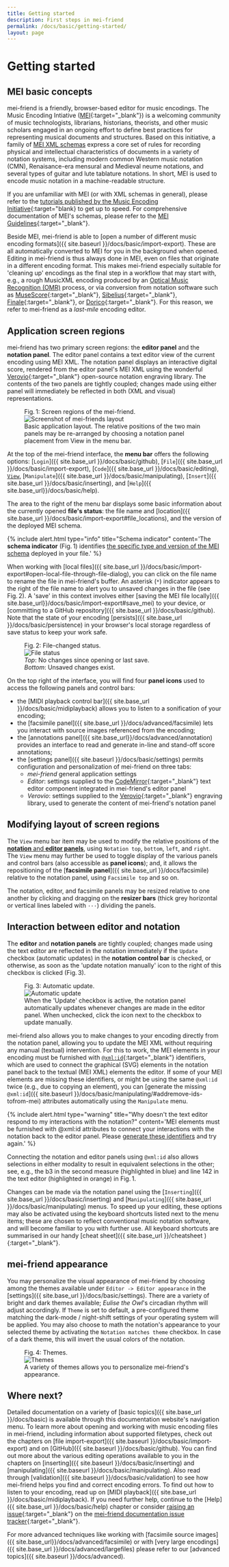 ```yaml
---
title: Getting started
description: First steps in mei-friend
permalink: /docs/basic/getting-started/
layout: page 
---
```

# Getting started

## MEI basic concepts

mei-friend is a friendly, browser-based editor for music encodings. The Music Encoding Intiative ([MEI](https://music-encoding.org){:target="_blank"}) is a welcoming community of music technologists, librarians, historians, theorists, and other music scholars engaged in an ongoing effort to define best practices for representing musical documents and structures. Based on this initiative, a family of <a href="https://music-encoding.org/resources/schemas.html" target="_blank">MEI XML schemas</a> express a core set of rules for recording physical and intellectual characteristics of documents in a variety of notation systems, including modern common Western music notation (CMN), Renaisance-era mensural and Medieval neume notations, and several types of guitar and lute tablature notations. In short, MEI is used to encode music notation in a machine-readable structure.

If you are unfamiliar with MEI (or with XML schemas in general), please refer to the [tutorials published by the Music Encoding Initiative](https://music-encoding.org/resources/tutorials.html){:target="blank} to get up to speed. For comprehensive documentation of MEI's schemas, please refer to the [MEI Guidelines](https://music-encoding.org/guidelines/v4/content/){:target="_blank"}.

Beside MEI, mei-friend is able to [open a number of different music encoding formats]({{ site.baseurl }}/docs/basic/import-export). These are all automatically converted to MEI for you in the background when opened. Editing in mei-friend is thus always done in MEI, even on files that originate in a different encoding format. This makes mei-friend especially suitable for 'cleaning up' encodings as the final step in a workflow that may start with, e.g., a rough MusicXML encoding produced by an [Optical Music Recognition (OMR)](https://ddmal.music.mcgill.ca/research/OMR/resources/OMRBibliography/) process, or via conversion from notation software such as [MuseScore](https://musescore.org){:target="_blank"}, [Sibelius](https://www.sibelius.com){:target="_blank"}, [Finale](https://www.finalemusic.com){:target="_blank"}, or [Dorico](https://www.steinberg.net/dorico/){:target="_blank"}. For this reason, we refer to mei-friend as a *last-mile* encoding editor. 


## Application screen regions

mei-friend has two primary screen regions: the **editor panel** and the **notation panel**. The editor panel contains a text editor view of the current encoding using MEI XML. The notation panel displays an interactive digital score, rendered from the editor panel's MEI XML using the wonderful [Verovio](https://www.verovio.org){:target="_blank"} open-source notation engraving library. The contents of the two panels are tightly coupled; changes made using either panel will immediately be reflected in both (XML and visual) representations.

<figure class="fullwidth">
    <div class="figure-title">Fig.&thinsp;1: Screen regions of the mei-friend.</div>
        <img class="figure-img" src="{{ site.baseurl }}/assets/img/getting_started/screenshot_screen_regions.PNG" 
            alt="Screenshot of mei-friends layout" />
    <figcaption class="figure-caption">Basic application layout. The relative positions of the two main panels may be re-arranged by choosing a notation panel placement from <span class="code">View</span> in the menu bar.</figcaption>
</figure>

At the top of the mei-friend interface, the **menu bar** offers the following options: [`Login`]({{ site.base_url }}/docs/basic/github), [`File`]({{ site.base_url }}/docs/basic/import-export), [`Code`]({{ site.base_url }}/docs/basic/editing), [`View`](#modifying-layout-of-screen-regions), [`Manipulate`]({{ site.base_url }}/docs/basic/manipulating), [`Insert`]({{ site.base_url }}/docs/basic/inserting), and [`Help`]({{ site.base_url}}/docs/basic/help). <!--Using `View` you can change the layout of the screen regions the way you prefer to have them arranged. --> 


The area to the right of the menu bar displays some basic information about the currently opened **file's status**: the file name and [location]({{ site.base_url }}/docs/basic/import-export#file_locations), and the version of the deployed MEI schema. 

{% include alert.html type="info" title="Schema indicator" content='The <strong>schema indicator</strong> (Fig.&thinsp;1) identifies <a href="https://music-encoding.org/resources/schemas.html" target="_blank">the specific type and version of the MEI schema</a> deployed in your file.' %}

When working with [local files]({{ site.base_url }}/docs/basic/import-export#open-local-file-through-file-dialog), you can click on the file name to rename the file in mei-friend's buffer. An asterisk (`*`) indicator appears to the right of the file name to alert you to unsaved changes in the file (see Fig.&thinsp;2). A 'save' in this context involves either [saving the MEI file locally]({{ site.base_url}}/docs/basic/import-export#save_mei) to your device, or [committing to a GitHub repository]({{ site.base_url }}/docs/basic/github). Note that the state of your encoding [persists]({{ site.base_url }}/docs/basic/persistence) in your browser's local storage regardless of save status to keep your work safe.


<figure class="thirdwidth">
    <div class="figure-title">Fig.&thinsp;2: File-changed status.</div>
        <img class="figure-img" src="{{ site.baseurl }}/assets/img/getting_started/un_saved.png" 
            alt="File status" />
    <figcaption class="figure-caption"><em>Top</em>: No changes since opening or last save. <br><em>Bottom</em>: Unsaved changes exist.</figcaption>
</figure>


On the top right of the interface, you will find four **panel icons** used to access the following panels and control bars: 
* the [MIDI playback control bar]({{ site.base_url }}/docs/basic/midiplayback) allows you to listen to a sonification of your encoding;
* the [facsimile panel]({{ site.base_url }}/docs/advanced/facsimile) lets you interact with source images referenced from the encoding;
* the [annotations panel]({{ site.base_url}}/docs/advanced/annotation) provides an interface to read and generate in-line and stand-off score annotations;
* the [settings panel]({{ site.baseurl }}/docs/basic/settings) permits configuration and personalization of mei-friend on three tabs: 
    * *mei-friend* general application settings
    * *Editor*: settings supplied to the [CodeMirror](https://www.codemirror.net){:target="_blank"} text editor component integrated in mei-friend's editor panel
    * *Verovio*: settings supplied to the [Verovio](https://www.verovio.org/index.xhtml){:target="_blank"} engraving library, used to generate the content of mei-friend's notation panel

## Modifying layout of screen regions

The `View` menu bar item may be used to modify the relative positions of the [**notation** and **editor panels**](#application-screen-regions), using `Notation top`, `bottom`, `left`, and `right`. The `View` menu may further be used to toggle display of the various panels and control bars (also accessible as **panel icons**); and, it allows the repositioning of the [**facsimile panel**]({{ site.base_url }}/docs/facsimile) relative to the notation panel, using `Facsimile top` and so on.

The notation, editor, and facsimile panels may be resized relative to one another by clicking and dragging on the **resizer bars** (thick grey horizontal or vertical lines labeled with `···`) dividing the panels.

## Interaction between editor and notation

The **editor** and **notation panels** are tightly coupled; changes made using the text editor are reflected in the notation immediately if the `Update` checkbox (automatic updates) in the **notation control bar** is checked, or otherwise, as soon as the 'update notation manually' icon to the right of this checkbox is clicked (Fig.&thinsp;3). 

<figure class="thirdwidth">
    <div class="figure-title">Fig.&thinsp;3: Automatic update.</div>
        <img class="figure-img" src="{{ site.baseurl }}/assets/img/getting_started/update_checkmark.png" 
            alt="Automatic update" />
    <figcaption class="figure-caption">When the 'Update' checkbox is active, the notation panel automatically updates whenever changes are made in the editor panel. When unchecked, click the icon next to the checkbox to update manually.</figcaption>
</figure>

mei-friend also allows you to make changes to your encoding directly from the notation panel, allowing you to update the MEI XML without requiring any manual (textual) intervention. For this to work, the MEI elements in your encoding must be furnished with [`@xml:id`](https://music-encoding.org/guidelines/v4/content/shared.html#sharedCommonAttributes){:target="_blank"} identifiers, which are used to connect the graphical (SVG) elements in the notation panel back to the textual (MEI XML) elements the editor. If some of your MEI elements are missing these identifiers, or might be using the same `@xml:id` twice (e.g., due to copying an element), you can [generate the missing `@xml:id`]({{ site.baseurl }}/docs/basic/manipulating/#addremove-ids-tofrom-mei) attributes automatically using the `Manipulate` menu.

{% include alert.html type="warning" title="Why doesn't the text editor respond to my interactions with the notation?" content='MEI elements must be furnished with <span class="code">@xml:id</span> attributes to connect your interactions with the notation back to the editor panel. Please <a href="/docs/basic/manipulating/#addremove-ids-tofrom-mei">generate these identifiers</a> and try again.' %}

Connecting the notation and editor panels using `@xml:id` also allows selections in either modality to result in equivalent selections in the other; see, e.g., the b3 in the second measure (highlighted in blue) and line 142 in the text editor (highlighted in orange) in Fig.&thinsp;1. 

Changes can be made via the notation panel using the [`Inserting`]({{ site.base_url }}/docs/basic/inserting) and [`Manipulating`]({{ site.base_url }}/docs/basic/manipulating) menus. To speed up your editing, these options may also be activated using the keyboard shortcuts listed next to the menu items; these are chosen to reflect conventional music notation software, and will become familiar to you with further use. All keyboard shortcuts are summarised in our handy [cheat sheet]({{ site.base_url }}/cheatsheet ){:target="_blank"}.



## mei-friend appearance
You may personalize the visual appearance of mei-friend by choosing among the themes available under `Editor -> Editor appearance` in the [settings]({{ site.base_url }}/docs/basic/settings). There are a variety of bright and dark themes available; *Eulise the Owl*'s circadian rhythm will adjust accordingly. If `Theme` is set to default, a pre-configured theme matching the dark-mode / night-shift settings of your operating system will be applied. You may also choose to math the notation's appearance to your selected theme by activating the `Notation matches theme` checkbox. In case of a dark theme, this will invert the usual colors of the notation.

<figure class="figure">
    <div class="figure-title">Fig.&thinsp;4: Themes.</div>
        <img class="figure-img" src="{{ site.baseurl }}/assets/img/getting_started/themes.gif" 
            alt="Themes" />
    <figcaption class="figure-caption">A variety of themes allows you to personalize mei-friend's appearance.</figcaption>
</figure>

## Where next?
Detailed documentation on a variety of [basic topics]({{ site.base_url }}/docs/basic) is available through this documentation website's navigation menu. To learn more about opening and working with music encoding files in mei-friend, including information about supported filetypes, check out the chapters on [file import-export]({{ site.baseurl }}/docs/basic/import-export) and on [GitHub]({{ site.baseurl }}/docs/basic/github). You can find out more about the various editing operations available to you in the chapters on [inserting]({{ site.baseurl }}/docs/basic/inserting) and [manipulating]({{ site.baseurl }}/docs/basic/manipulating). Also read through [validation]({{ site.baseurl }}/docs/basic/validation) to see how mei-friend helps you find and correct encoding errors. To find out how to listen to your encoding, read up on [MIDI playback]({{ site.base_url }}/docs/basic/midiplayback). If you need further help, continue to the [Help]({{ site.base_url }}/docs/basic/help) chapter or consider [raising an issue](https://github.com/mei-friend/mei-friend.github.io/issues/new/choose){:target="_blank"} on the [mei-friend documentation issue tracker](https://github.com/mei-friend/mei-friend.github.io/issues){:target="_blank"}.

For more advanced techniques like working with [facsimile source images]({{ site.base_url}}/docs/advanced/facsimile) or with [very large encodings]({{ site.base_url }}/docs/advanced/largefiles) please refer to our [advanced topics]({{ site.baseurl }}/docs/advanced).